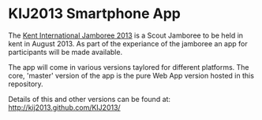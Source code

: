 KIJ2013 Smartphone App
======================

The [Kent International Jamboree 2013](http://kij13.org.uk) is a Scout Jamboree to be held in kent in August 2013.
As part of the experiance of the jamboree an app for participants will be made available.

The app will come in various versions taylored for different platforms. The core, 'master' version of the app
is the pure Web App version hosted in this repository.

Details of this and other versions can be found at: http://kij2013.github.com/KIJ2013/
